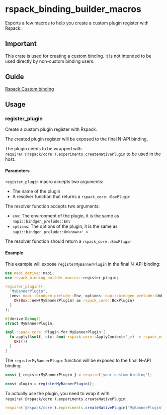 # rspack_binding_builder_macros

Exports a few macros to help you create a custom plugin register with Rspack.

## Important

This crate is used for creating a custom binding. It is not intended to be used directly by non-custom binding users.

## Guide

[Rspack Custom binding](https://rspack-contrib.github.io/rspack-rust-book/custom-binding/getting-started/index.html)

## Usage

### register_plugin

Create a custom plugin register with Rspack.

The created plugin register will be exposed to the final N-API binding.

The plugin needs to be wrapped with `require('@rspack/core').experiments.createNativePlugin`
to be used in the host.

#### Parameters

`register_plugin` macro accepts two arguments:
- The name of the plugin
- A resolver function that returns a `rspack_core::BoxPlugin`

The resolver function accepts two arguments:
- `env`: The environment of the plugin, it is the same as `napi::bindgen_prelude::Env`
- `options`: The options of the plugin, it is the same as `napi::bindgen_prelude::Unknown<'_>`

The resolver function should return a `rspack_core::BoxPlugin`

#### Example

This example will expose `registerMyBannerPlugin` in the final N-API binding:

```rust
use napi_derive::napi;
use rspack_binding_builder_macros::register_plugin;

register_plugin!(
  "MyBannerPlugin",
  |env: napi::bindgen_prelude::Env, options: napi::bindgen_prelude::Unknown<'_>| {
    Ok(Box::new(MyBannerPlugin) as rspack_core::BoxPlugin)
  }
);

#[derive(Debug)]
struct MyBannerPlugin;

impl rspack_core::Plugin for MyBannerPlugin {
  fn apply(&self, ctx: &mut rspack_core::ApplyContext<'_>) -> rspack_error::Result<()> {
    Ok(())
  }
}
```

The `registerMyBannerPlugin` function will be exposed to the final N-API binding.

```js
const { registerMyBannerPlugin } = require('your-custom-binding');

const plugin = registerMyBannerPlugin();
```

To actually use the plugin, you need to wrap it with `require('@rspack/core').experiments.createNativePlugin`:

```js
require('@rspack/core').experiments.createNativePlugin("MyBannerPlugin", (options) => options)
```
